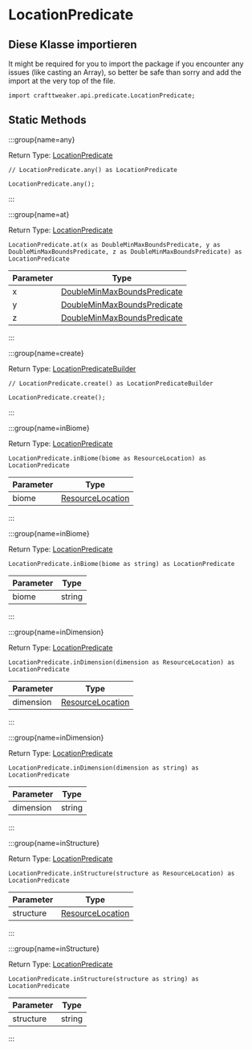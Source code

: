 # LocationPredicate

## Diese Klasse importieren

It might be required for you to import the package if you encounter any issues (like casting an Array), so better be safe than sorry and add the import at the very top of the file.
```zenscript
import crafttweaker.api.predicate.LocationPredicate;
```


## Static Methods

:::group{name=any}

Return Type: [LocationPredicate](/vanilla/api/predicate/LocationPredicate)

```zenscript
// LocationPredicate.any() as LocationPredicate

LocationPredicate.any();
```

:::

:::group{name=at}

Return Type: [LocationPredicate](/vanilla/api/predicate/LocationPredicate)

```zenscript
LocationPredicate.at(x as DoubleMinMaxBoundsPredicate, y as DoubleMinMaxBoundsPredicate, z as DoubleMinMaxBoundsPredicate) as LocationPredicate
```

| Parameter | Type                                                                              |
| --------- | --------------------------------------------------------------------------------- |
| x         | [DoubleMinMaxBoundsPredicate](/vanilla/api/predicate/DoubleMinMaxBoundsPredicate) |
| y         | [DoubleMinMaxBoundsPredicate](/vanilla/api/predicate/DoubleMinMaxBoundsPredicate) |
| z         | [DoubleMinMaxBoundsPredicate](/vanilla/api/predicate/DoubleMinMaxBoundsPredicate) |


:::

:::group{name=create}

Return Type: [LocationPredicateBuilder](/vanilla/api/predicate/builder/LocationPredicateBuilder)

```zenscript
// LocationPredicate.create() as LocationPredicateBuilder

LocationPredicate.create();
```

:::

:::group{name=inBiome}

Return Type: [LocationPredicate](/vanilla/api/predicate/LocationPredicate)

```zenscript
LocationPredicate.inBiome(biome as ResourceLocation) as LocationPredicate
```

| Parameter | Type                                                       |
| --------- | ---------------------------------------------------------- |
| biome     | [ResourceLocation](/vanilla/api/resource/ResourceLocation) |


:::

:::group{name=inBiome}

Return Type: [LocationPredicate](/vanilla/api/predicate/LocationPredicate)

```zenscript
LocationPredicate.inBiome(biome as string) as LocationPredicate
```

| Parameter | Type   |
| --------- | ------ |
| biome     | string |


:::

:::group{name=inDimension}

Return Type: [LocationPredicate](/vanilla/api/predicate/LocationPredicate)

```zenscript
LocationPredicate.inDimension(dimension as ResourceLocation) as LocationPredicate
```

| Parameter | Type                                                       |
| --------- | ---------------------------------------------------------- |
| dimension | [ResourceLocation](/vanilla/api/resource/ResourceLocation) |


:::

:::group{name=inDimension}

Return Type: [LocationPredicate](/vanilla/api/predicate/LocationPredicate)

```zenscript
LocationPredicate.inDimension(dimension as string) as LocationPredicate
```

| Parameter | Type   |
| --------- | ------ |
| dimension | string |


:::

:::group{name=inStructure}

Return Type: [LocationPredicate](/vanilla/api/predicate/LocationPredicate)

```zenscript
LocationPredicate.inStructure(structure as ResourceLocation) as LocationPredicate
```

| Parameter | Type                                                       |
| --------- | ---------------------------------------------------------- |
| structure | [ResourceLocation](/vanilla/api/resource/ResourceLocation) |


:::

:::group{name=inStructure}

Return Type: [LocationPredicate](/vanilla/api/predicate/LocationPredicate)

```zenscript
LocationPredicate.inStructure(structure as string) as LocationPredicate
```

| Parameter | Type   |
| --------- | ------ |
| structure | string |


:::

